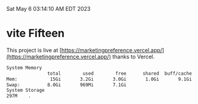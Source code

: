 Sat May  6 03:14:10 AM EDT 2023

# vite Fifteen


This project is live at [https://marketingpreference.vercel.app/](https://marketingpreference.vercel.app/) thanks to Vercel.

```bash
System Memory
               total        used        free      shared  buff/cache   available
Mem:            15Gi       3.2Gi       3.0Gi       1.0Gi       9.1Gi        10Gi
Swap:          8.0Gi       969Mi       7.1Gi
System Storage
297M	.
```
```bash
